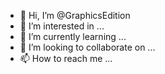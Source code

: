- 👋 Hi, I’m @GraphicsEdition
- 👀 I’m interested in ...
- 🌱 I’m currently learning ...
- 💞️ I’m looking to collaborate on ...
- 📫 How to reach me ...

<!---
GraphicsEdition/GraphicsEdition is a ✨ special ✨ repository because its `README.md` (this file) appears on your GitHub profile.
You can click the Preview link to take a look at your changes.
--->

